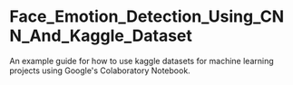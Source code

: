 # Face_Emotion_Detection_Using_CNN_And_Kaggle_Dataset

An example guide for how to use kaggle datasets for machine learning projects using Google's Colaboratory Notebook.
